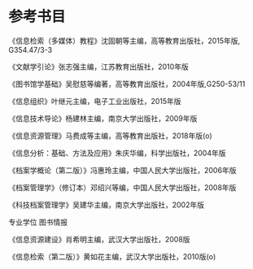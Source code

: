 # 参考书目

《信息检索（多媒体）教程》沈固朝等主编，高等教育出版社，2015年版,    G354.47/3-3  

《文献学引论》张志强主编，江苏教育出版社，2010年版

《图书馆学基础》吴慰慈等编著，高等教育出版社，2004年版,G250-53/11

《信息组织》叶继元主编，电子工业出版社，2015年版

《信息技术导论》杨建林主编，南京大学出版社，2009年版

《信息资源管理》马费成等主编，高等教育出版社，2018年版(o)

《信息分析：基础、方法及应用》朱庆华编，科学出版社，2004年版

《档案学概论（第二版）》冯惠玲主编，中国人民大学出版社，2006年版

《档案管理学》（修订本）邓绍兴等编，中国人民大学出版社，2008年版

《科技档案管理学》吴建华主编，南京大学出版社，2002年版



专业学位 图书情报

《信息资源建设》肖希明主编，武汉大学出版社，2008版

《信息检索（第二版）》黄如花主编，武汉大学出版社，2010版(o)